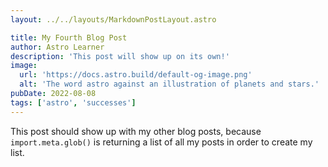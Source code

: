 ```yaml
---
layout: ../../layouts/MarkdownPostLayout.astro

title: My Fourth Blog Post
author: Astro Learner
description: 'This post will show up on its own!'
image:
  url: 'https://docs.astro.build/default-og-image.png'
  alt: 'The word astro against an illustration of planets and stars.'
pubDate: 2022-08-08
tags: ['astro', 'successes']
---
```


This post should show up with my other blog posts, because `import.meta.glob()` is returning a list of all my posts in order to create my list.
